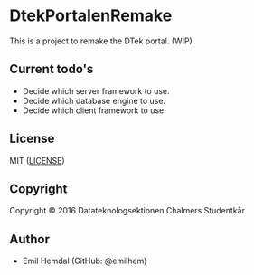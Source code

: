 DtekPortalenRemake
==================

This is a project to remake the DTek portal. (WIP)

Current todo's
------------------
* Decide which server framework to use.
* Decide which database engine to use.
* Decide which client framework to use.

License
------------------
MIT ([LICENSE](LICENSE "MIT License"))

Copyright
------------------
Copyright © 2016 Datateknologsektionen Chalmers Studentkår

Author
------------------
* Emil Hemdal (GitHub: @emilhem)
